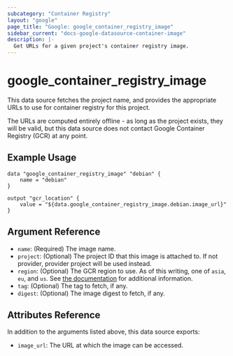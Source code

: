 ```yaml
---
subcategory: "Container Registry"
layout: "google"
page_title: "Google: google_container_registry_image"
sidebar_current: "docs-google-datasource-container-image"
description: |-
  Get URLs for a given project's container registry image.
---
```


# google\_container\_registry\_image

This data source fetches the project name, and provides the appropriate URLs to use for container registry for this project.

The URLs are computed entirely offline - as long as the project exists, they will be valid, but this data source does not contact Google Container Registry (GCR) at any point.

## Example Usage

```hcl
data "google_container_registry_image" "debian" {
    name = "debian"
}

output "gcr_location" {
    value = "${data.google_container_registry_image.debian.image_url}"
}
```

## Argument Reference
* `name`: (Required) The image name.
* `project`: (Optional) The project ID that this image is attached to.  If not provider, provider project will be used instead.
* `region`: (Optional) The GCR region to use.  As of this writing, one of `asia`, `eu`, and `us`.  See [the documentation](https://cloud.google.com/container-registry/docs/pushing-and-pulling) for additional information.
* `tag`: (Optional) The tag to fetch, if any.
* `digest`: (Optional) The image digest to fetch, if any.

## Attributes Reference
In addition to the arguments listed above, this data source exports:
* `image_url`: The URL at which the image can be accessed.
